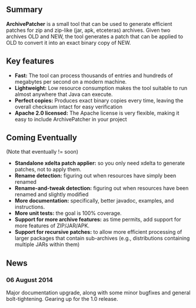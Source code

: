 ## Summary ##
**ArchivePatcher** is a small tool that can be used to generate efficient patches for zip and zip-like (jar, apk, etceteras) archives. Given two archives OLD and NEW, the tool generates a patch that can be applied to OLD to convert it into an exact binary copy of NEW.


## Key features ##
  * **Fast:** The tool can process thousands of entries and hundreds of megabytes per second on a modern machine.
  * **Lightweight:** Low resource consumption makes the tool suitable to run almost anywhere that Java can execute.
  * **Perfect copies:** Produces exact binary copies every time, leaving the overall checksum intact for easy verification
  * **Apache 2.0 licensed:** The Apache license is very flexible, making it easy to include ArchivePatcher in your project


## Coming Eventually ##
(Note that eventually != soon)
  * **Standalone xdelta patch applier:** so you only need xdelta to generate patches, not to apply them.
  * **Rename detection:** figuring out when resources have simply been renamed
  * **Rename-and-tweak detection:** figuring out when resources have been renamed and slightly modified
  * **More documentation:** specifically, better javadoc, examples, and instructions.
  * **More unit tests:** the goal is 100% coverage.
  * **Support for more archive features:** as time permits, add support for more features of ZIP/JAR/APK.
  * **Support for recursive patches:** to allow more efficient processing of larger packages that contain sub-archives (e.g., distributions containing multiple JARs within them)


## News ##
### 06 August 2014 ###
Major documentation upgrade, along with some minor bugfixes and general bolt-tightening. Gearing up for the 1.0 release.